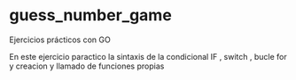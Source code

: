 # guess_number_game
Ejercicios prácticos con GO

En este ejercicio paractico la sintaxis de la condicional IF , switch , bucle for y creacion y llamado de funciones propias 
